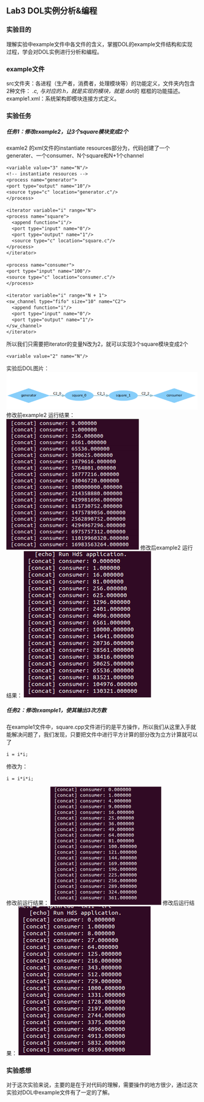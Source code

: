 ## Lab3 DOL实例分析&编程

### 实验目的
理解实验中example文件中各文件的含义，掌握DOL的example文件结构和实现过程，学会对DOL实例进行分析和编程。
### example文件
src文件夹：各进程（生产者，消费者，处理模块等）的功能定义，文件夹内包含2种文件： *.c, 与对应的.h，就是实现的模块，就是*.dot的
框框的功能描述。
example1.xml：系统架构即模块连接方式定义。
### 实验任务
##### 任务1：修改example2，让3个square模块变成2个
examle2 的xml文件的instantiate resources部分为，代码创建了一个generater、一个consumer、N个square和N+1个channel

    <variable value="3" name="N"/>
	<!-- instantiate resources -->
	<process name="generator">
	<port type="output" name="10"/>
	<source type="c" location="generator.c"/>
	</process>
	
	<iterator variable="i" range="N">
	<process name="square">
	  <append function="i"/>
	  <port type="input" name="0"/>
	  <port type="output" name="1"/>
	  <source type="c" location="square.c"/>
	</process>
	</iterator>
	
	<process name="consumer">
	<port type="input" name="100"/>
	<source type="c" location="consumer.c"/>
	</process>
	
	<iterator variable="i" range="N + 1">
	<sw_channel type="fifo" size="10" name="C2">
	  <append function="i"/>
	  <port type="input" name="0"/>
	  <port type="output" name="1"/>
	</sw_channel>
	</iterator>
所以我们只需要把iterator的变量N改为2，就可以实现3个square模块变成2个

    <variable value="2" name="N"/>
实验后DOL图片：
![](https://github.com/lanchm3/ES2016_14353128/blob/master/3.png)
修改前example2 运行结果：
![](https://github.com/lanchm3/ES2016_14353128/blob/master/example2.png)
修改后example2 运行结果：
![](https://github.com/lanchm3/ES2016_14353128/blob/master/2.png)
##### 任务2：修改example1，使其输出3次方数
在example1文件中，square.cpp文件进行的是平方操作，所以我们从这里入手就能解决问题了，我们发现，只要把文件中进行平方计算的部分改为立方计算就可以了
    
    i = i*i;
修改为：
    
	i = i*i*i;
修改前运行结果：
![](https://github.com/lanchm3/ES2016_14353128/blob/master/example1.png)
修改后运行结果：
![](https://github.com/lanchm3/ES2016_14353128/blob/master/1.png)
### 实验感想
对于这次实验来说，主要的是在于对代码的理解，需要操作的地方很少，通过这次实验对DOL中example文件有了一定的了解。